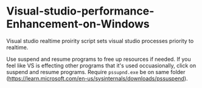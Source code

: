 # Visual-studio-performance-Enhancement-on-Windows
Visual studio realtime proirity script sets visual studio processes priority to realtime.

Use suspend and resume programs to free up resources if needed. If you feel like VS is effecting other programs that it's used occuasionally, click on suspend and resume programs. Require `pssupnd.exe` be on same folder (https://learn.microsoft.com/en-us/sysinternals/downloads/pssuspend).
